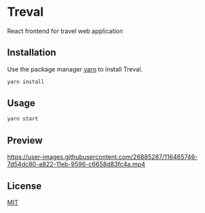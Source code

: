 # Treval
React frontend for travel web application

## Installation

Use the package manager [yarn](https://classic.yarnpkg.com/en/docs/install#windows-stable) to install Treval.

```bash
yarn install
```

## Usage

```JavaScript
yarn start
```

## Preview


https://user-images.githubusercontent.com/26885287/116465746-7d54dc80-a822-11eb-9596-c6658d83fc4a.mp4


## License
[MIT](https://choosealicense.com/licenses/mit/)
